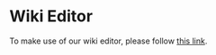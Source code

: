 # Wiki Editor

<script type="text/javascript">location.replace("../editor");</script>

To make use of our wiki editor, please follow [this link](../editor).
